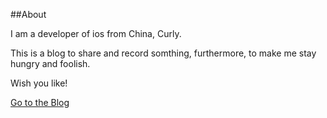 ##About

I am a developer of ios from China, Curly.

This is a blog to share and record somthing, furthermore, to make me stay hungry and foolish.

Wish you like!

[Go to the Blog](http://ccurly.github.io)